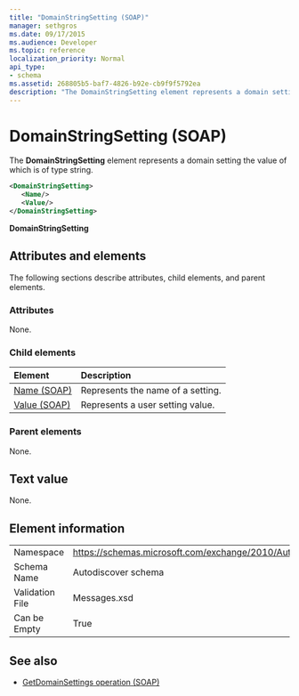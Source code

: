 ```yaml
---
title: "DomainStringSetting (SOAP)"
manager: sethgros
ms.date: 09/17/2015
ms.audience: Developer
ms.topic: reference
localization_priority: Normal
api_type:
- schema
ms.assetid: 268805b5-baf7-4826-b92e-cb9f9f5792ea
description: "The DomainStringSetting element represents a domain setting the value of which is of type string."
---
```


# DomainStringSetting (SOAP)

The **DomainStringSetting** element represents a domain setting the value of which is of type string. 
  
```XML
<DomainStringSetting>
   <Name/>
   <Value/>
</DomainStringSetting>
```

 **DomainStringSetting**
## Attributes and elements

The following sections describe attributes, child elements, and parent elements.
  
### Attributes

None.
  
### Child elements

|**Element**|**Description**|
|:-----|:-----|
|[Name (SOAP)](name-soap.md) <br/> |Represents the name of a setting.  <br/> |
|[Value (SOAP)](value-soap.md) <br/> |Represents a user setting value.  <br/> |
   
### Parent elements

None.
  
## Text value

None.
  
## Element information

|||
|:-----|:-----|
|Namespace  <br/> |https://schemas.microsoft.com/exchange/2010/Autodiscover  <br/> |
|Schema Name  <br/> |Autodiscover schema  <br/> |
|Validation File  <br/> |Messages.xsd  <br/> |
|Can be Empty  <br/> |True  <br/> |
   
## See also

- [GetDomainSettings operation (SOAP)](getdomainsettings-operation-soap.md)

